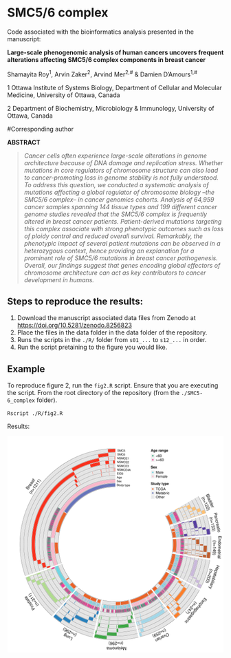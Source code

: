 # SMC5/6 complex

Code associated with the bioinformatics analysis presented in the manuscript:

**Large-scale phenogenomic analysis of human cancers uncovers frequent alterations affecting SMC5/6 complex components in breast cancer**

Shamayita Roy<sup>1</sup>, Arvin Zaker<sup>2</sup>, Arvind Mer<sup>2,#</sup> & Damien D’Amours<sup>1,#</sup>

1 Ottawa Institute of Systems Biology, Department of Cellular and Molecular Medicine, University of Ottawa, Canada

2 Department of Biochemistry, Microbiology & Immunology, University of Ottawa, Canada

\#Corresponding author

**ABSTRACT**

> *Cancer cells often experience large-scale alterations in genome architecture because of DNA damage and replication stress. Whether mutations in core regulators of chromosome structure can also lead to cancer-promoting loss in genome stability is not fully understood. To address this question, we conducted a systematic analysis of mutations affecting a global regulator of chromosome biology –the SMC5/6 complex– in cancer genomics cohorts. Analysis of 64,959 cancer samples spanning 144 tissue types and 199 different cancer genome studies revealed that the SMC5/6 complex is frequently altered in breast cancer patients. Patient-derived mutations targeting this complex associate with strong phenotypic outcomes such as loss of ploidy control and reduced overall survival. Remarkably, the phenotypic impact of several patient mutations can be observed in a heterozygous context, hence providing an explanation for a prominent role of SMC5/6 mutations in breast cancer pathogenesis. Overall, our findings suggest that genes encoding global effectors of chromosome architecture can act as key contributors to cancer development in humans.*


## Steps to reproduce the results:

1. Download the manuscript associated data files from Zenodo at https://doi.org/10.5281/zenodo.8256823
2. Place the files in the data folder in the data folder of the repository.
3. Runs the scripts in the `./R/` folder from `s01_...` to `s12_...` in order. 
4. Run the script pretaining to the figure you would like.

## Example

To reproduce figure 2, run the `fig2.R` script. Ensure that you are executing the script.
From the root directory of the repository (from the `./SMC5-6_complex` folder).

```
Rscript ./R/fig2.R
```

Results:

![](readme-img.png)
